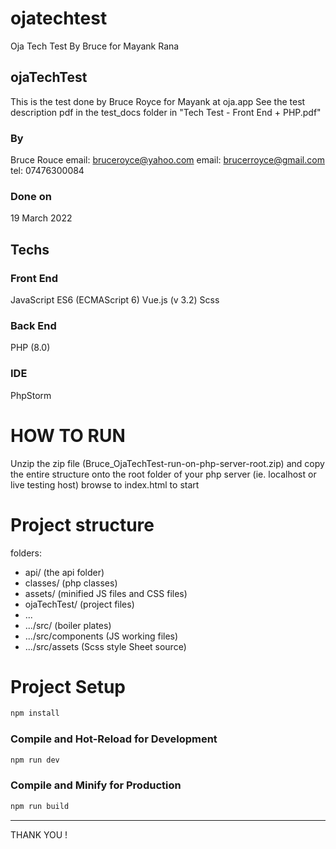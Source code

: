 # ojatechtest
Oja Tech Test By Bruce for Mayank Rana


## ojaTechTest

This is the test done by Bruce Royce for Mayank at oja.app
See the test description pdf in the test_docs folder in "Tech Test - Front End + PHP.pdf"

### By
Bruce Rouce
email: bruceroyce@yahoo.com
email: brucerroyce@gmail.com
tel: 07476300084

### Done on
19 March 2022

## Techs
### Front End
JavaScript ES6 (ECMAScript 6)
Vue.js (v 3.2)
Scss

### Back End
PHP (8.0)

### IDE
PhpStorm


# HOW TO RUN
Unzip the zip file (Bruce_OjaTechTest-run-on-php-server-root.zip)
and copy the entire structure onto the root folder of your php server
(ie. localhost or live testing host) browse to index.html to start

# Project structure

folders:
* api/      (the api folder)
* classes/  (php classes)
* assets/   (minified JS files and CSS files)
* ojaTechTest/ (project files)
* ...
* .../src/            (boiler plates)
* .../src/components  (JS working files)
* .../src/assets      (Scss style Sheet source)


# Project Setup

```sh
npm install
```

### Compile and Hot-Reload for Development

```sh
npm run dev
```

### Compile and Minify for Production

```sh
npm run build
```

----
THANK YOU !
